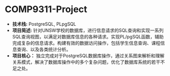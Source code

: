 # COMP9311-Project
- **技术栈:** PostgreSQL, PLpgSQL
- **项目简述:** 针对UNSW学校的数据库，进行信息请求的SQL查询和实现一系列SQL查询视图，以满足对数据库信息的各种请求。实现PL/pgSQL函数，辅助完成复杂的信息请求。构建有效的数据访问操作，包括学生信息查询、课程信息查询、以及各类统计分析。
- **项目核心：** 独立完成对于PostgreSQL数据库操作，通过关系图来解析和理解关系模式，解决了数据库操作中的多个复杂问题，优化了数据库系统的若干不足之处。
